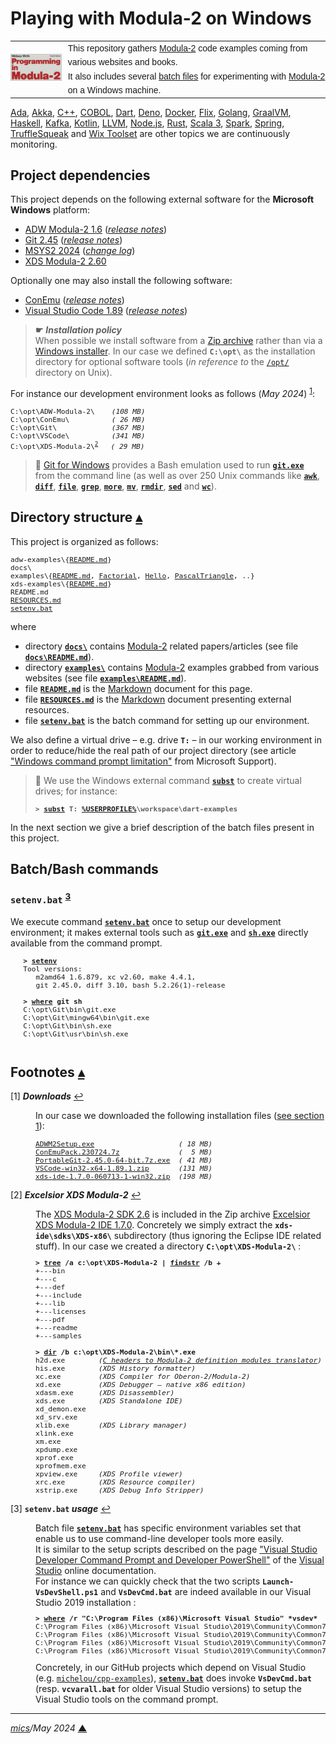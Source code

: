 # <span id="top">Playing with Modula-2 on Windows</span>

<table style="font-family:Helvetica,Arial;line-height:1.6;">
  <tr>
  <td style="border:0;padding:0 10px 0 0;min-width:25%;"><a href="https://link.springer.com/chapter/10.1007/978-3-642-96757-3_1"><img src="./docs/images/pim4.png" width="120" alt="Modula-2 project"/></a></td>
  <td style="border:0;padding:0;vertical-align:text-top;">This repository gathers <a href="https://link.springer.com/chapter/10.1007/978-3-642-96757-3_1" rel="external">Modula-2</a> code examples coming from various websites and books.<br/>
  It also includes several <a href="https://en.wikibooks.org/wiki/Windows_Batch_Scripting" rel="external">batch files</a> for experimenting with <a href="https://link.springer.com/chapter/10.1007/978-3-642-96757-3_1" rel="external">Modula-2</a> on a Windows machine.
  </td>
  </tr>
</table>

[Ada][ada_examples], [Akka][akka_examples], [C++][cpp_examples], [COBOL][cobol_examples],  [Dart][dart_examples], [Deno][deno_examples], [Docker][docker_examples], [Flix][flix_examples], [Golang][golang_examples], [GraalVM][graalvm_examples], [Haskell][haskell_examples], [Kafka][kafka_examples], [Kotlin][kotlin_examples], [LLVM][llvm_examples], [Node.js][nodejs_examples], [Rust][rust_examples], [Scala 3][dotty_examples], [Spark][spark_examples], [Spring][spring_examples], [TruffleSqueak][trufflesqueak_examples] and [Wix Toolset][wix_examples] are other topics we are continuously monitoring.

## <span id="proj_deps">Project dependencies</span>

This project depends on the following external software for the **Microsoft Windows** platform:

- [ADW Modula-2 1.6][adwm2_downloads] ([*release notes*][adwm2_relnotes])
- [Git 2.45][git_downloads] ([*release notes*][git_relnotes])
- [MSYS2 2024][msys2_releases] ([*change log*][msys2_changelog])
- [XDS Modula-2 2.60][xdsm2_downloads]

Optionally one may also install the following software:

- [ConEmu][conemu_downloads] ([*release notes*][conemu_relnotes])
- [Visual Studio Code 1.89][vscode_downloads] ([*release notes*][vscode_relnotes])

> **&#9755;** ***Installation policy***<br/>
> When possible we install software from a [Zip archive][zip_archive] rather than via a [Windows installer][windows_installer]. In our case we defined **`C:\opt\`** as the installation directory for optional software tools (*in reference to* the [`/opt/`][unix_opt] directory on Unix).

For instance our development environment looks as follows (*May 2024*) <sup id="anchor_01">[1](#footnote_01)</sup>:

<pre style="font-size:80%;">
C:\opt\ADW-Modula-2\    <i>(108 MB)</i>
C:\opt\ConEmu\          <i>( 26 MB)</i>
C:\opt\Git\             <i>(367 MB)</i>
C:\opt\VSCode\          <i>(341 MB)</i>
C:\opt\XDS-Modula-2\<sup id="anchor_02"><a href="#footnote_02">2</a></sup>   <i>( 29 MB)</i>
</pre>

> **:mag_right:** [Git for Windows][git_releases] provides a Bash emulation used to run [**`git.exe`**][git_cli] from the command line (as well as over 250 Unix commands like [**`awk`**][man1_awk], [**`diff`**][man1_diff], [**`file`**][man1_file], [**`grep`**][man1_grep], [**`more`**][man1_more], [**`mv`**][man1_mv], [**`rmdir`**][man1_rmdir], [**`sed`**][man1_sed] and [**`wc`**][man1_wc]).

## <span id="structure">Directory structure</span> [**&#x25B4;**](#top)

This project is organized as follows:

<pre style="font-size:80%;">
adw-examples\{<a href="adw-examples/README.md">README.md</a>}
docs\
examples\{<a href="examples/README.md">README.md</a>, <a href="./examples/Factorial/">Factorial</a>, <a href="./examples/Hello/">Hello</a>, <a href="./examples/PascalTriangle/">PascalTriangle</a>, ..}
xds-examples\{<a href="xds-examples/README.md">README.md</a>}
README.md
<a href="RESOURCES.md">RESOURCES.md</a>
<a href="setenv.bat">setenv.bat</a>
</pre>

where

- directory [**`docs\`**](docs/) contains [Modula-2][pim4] related papers/articles (see file [**`docs\README.md`**](docs/README.md)).
- directory [**`examples\`**](examples/) contains [Modula-2][pim4] examples grabbed from various websites (see file [**`examples\README.md`**](examples/README.md)).
- file [**`README.md`**](README.md) is the [Markdown][github_markdown] document for this page.
- file [**`RESOURCES.md`**](RESOURCES.md) is the [Markdown][github_markdown] document presenting external resources.
- file [**`setenv.bat`**](setenv.bat) is the batch command for setting up our environment.

We also define a virtual drive &ndash; e.g. drive **`T:`** &ndash; in our working environment in order to reduce/hide the real path of our project directory (see article ["Windows command prompt limitation"][windows_limitation] from Microsoft Support).
> **:mag_right:** We use the Windows external command [**`subst`**][windows_subst] to create virtual drives; for instance:
>
> <pre style="font-size:80%;">
> <b>&gt; <a href="https://docs.microsoft.com/en-us/windows-server/administration/windows-commands/subst">subst</a> T: <a href="https://en.wikipedia.org/wiki/Environment_variable#Default_values">%USERPROFILE%</a>\workspace\dart-examples</b>
> </pre>

In the next section we give a brief description of the batch files present in this project.

## <span id="commands">Batch/Bash commands</span>

### **`setenv.bat`** <sup id="anchor_03">[3](#footnote_03)</sup>

We execute command [**`setenv.bat`**](setenv.bat) once to setup our development environment; it makes external tools such as [**`git.exe`**][git_cli] and [**`sh.exe`**][sh_cli] directly available from the command prompt.

   <pre style="font-size:80%;">
   <b>&gt; <a href="./setenv.bat">setenv</a></b>
   Tool versions:
      m2amd64 1.6.879, xc v2.60, make 4.4.1,
      git 2.45.0, diff 3.10, bash 5.2.26(1)-release
   &nbsp;
   <b>&gt; <a href="https://learn.microsoft.com/en-us/windows-server/administration/windows-commands/where" rel="external">where</a> git sh</b>
   C:\opt\Git\bin\git.exe
   C:\opt\Git\mingw64\bin\git.exe
   C:\opt\Git\bin\sh.exe
   C:\opt\Git\usr\bin\sh.exe
   </pre>

<!--=======================================================================-->

## <span id="footnotes">Footnotes</span> [**&#x25B4;**](#top)

<span id="footnote_01">[1]</span> ***Downloads*** [↩](#anchor_01)

<dl><dd>
In our case we downloaded the following installation files (<a href="#proj_deps">see section 1</a>):
</p>
<pre style="font-size:80%;">
<a href="https://www.modula2.org/adwm2/download.php" rel="external">ADWM2Setup.exe</a>                    <i>( 18 MB)</i>
<a href="https://github.com/Maximus5/ConEmu/releases/tag/v23.07.24" rel="external">ConEmuPack.230724.7z</a>              <i>(  5 MB)</i>
<a href="https://git-scm.com/download/win" rel="external">PortableGit-2.45.0-64-bit.7z.exe</a>  <i>( 41 MB)</i>
<a href="https://code.visualstudio.com/Download#" rel="external">VSCode-win32-x64-1.89.1.zip</a>       <i>(131 MB)</i>
<a href="https://github.com/excelsior-oss/xds-ide/releases">xds-ide-1.7.0-060713-1-win32.zip</a>  <i>(198 MB)</i>
</pre>
</dd></dl>

<span id="footnote_02">[2]</span> ***Excelsior XDS Modula-2*** [↩](#anchor_02)

<dl><dd>
The <a href="https://github.com/excelsior-oss/xds-2.60">XDS Modula-2 SDK 2.6</a> is included in the Zip archive <a href="https://github.com/excelsior-oss/xds-ide/releases" rel="external">Excelsior XDS Modula-2 IDE 1.7.0</a>. Concretely we simply extract the <code><b>xds-ide\sdks\XDS-x86\</b></code> subdirectory (thus ignoring the Eclipse IDE related stuff). In our case we created a directory <code><b>C:\opt\XDS-Modula-2\</b></code> :

<pre style="font-size:80%;">
<b>&gt; <a href="https://learn.microsoft.com/en-us/windows-server/administration/windows-commands/tree">tree</a> /a c:\opt\XDS-Modula-2 | <a href="https://learn.microsoft.com/en-us/windows-server/administration/windows-commands/findstr">findstr</a> /b +</b>
+---bin
+---c
+---def
+---include
+---lib
+---licenses
+---pdf
+---readme
+---samples
&nbsp;
<b>&gt; <a href="https://learn.microsoft.com/en-us/windows-server/administration/windows-commands/tree">dir</a> /b c:\opt\XDS-Modula-2\bin\*.exe</b>
h2d.exe        <i>(<a href="http://computer-programming-forum.com/26-programming-language/d41077d4e2e3f40d.htm">C headers to Modula-2 definition modules translator</a>)</i>
his.exe        <i>(XDS History formatter)</i>
xc.exe         <i>(XDS Compiler for Oberon-2/Modula-2)</i>
xd.exe         <i>(XDS Debugger &ndash; native x86 edition)</i>
xdasm.exe      <i>(XDS Disassembler)</i>
xds.exe        <i>(XDS Standalone IDE)</i>
xd_demon.exe
xd_srv.exe
xlib.exe       <i>(XDS Library manager)</i>
xlink.exe
xm.exe
xpdump.exe
xprof.exe
xprofmem.exe
xpview.exe     <i>(XDS Profile viewer)</i>
xrc.exe        <i>(XDS Resource compiler)</i>
xstrip.exe     <i>(XDS Debug Info Stripper)</i>
</pre>
</dd></dl>

<span id="footnote_03">[3]</span> **`setenv.bat` *usage*** [↩](#anchor_03)

<dl><dd>
Batch file <a href=./setenv.bat><code><b>setenv.bat</b></code></a> has specific environment variables set that enable us to use command-line developer tools more easily.
</dd>
<dd>It is similar to the setup scripts described on the page <a href="https://learn.microsoft.com/en-us/visualstudio/ide/reference/command-prompt-powershell" rel="external">"Visual Studio Developer Command Prompt and Developer PowerShell"</a> of the <a href="https://learn.microsoft.com/en-us/visualstudio/windows" rel="external">Visual Studio</a> online documentation.
</dd>
<dd>
For instance we can quickly check that the two scripts <code><b>Launch-VsDevShell.ps1</b></code> and <code><b>VsDevCmd.bat</b></code> are indeed available in our Visual Studio 2019 installation :
<pre style="font-size:80%;">
<b>&gt; <a href="https://learn.microsoft.com/en-us/windows-server/administration/windows-commands/where" rel="external">where</a> /r "C:\Program Files (x86)\Microsoft Visual Studio" *vsdev*</b>
C:\Program Files (x86)\Microsoft Visual Studio\2019\Community\Common7\Tools\Launch-VsDevShell.ps1
C:\Program Files (x86)\Microsoft Visual Studio\2019\Community\Common7\Tools\VsDevCmd.bat
C:\Program Files (x86)\Microsoft Visual Studio\2019\Community\Common7\Tools\vsdevcmd\core\vsdevcmd_end.bat
C:\Program Files (x86)\Microsoft Visual Studio\2019\Community\Common7\Tools\vsdevcmd\core\vsdevcmd_start.bat
</pre>
</dd>
<dd>
Concretely, in our GitHub projects which depend on Visual Studio (e.g. <a href="https://github.com/michelou/cpp-examples"><code>michelou/cpp-examples</code></a>), <a href="./setenv.bat"><code><b>setenv.bat</b></code></a> does invoke <code><b>VsDevCmd.bat</b></code> (resp. <code><b>vcvarall.bat</b></code> for older Visual Studio versions) to setup the Visual Studio tools on the command prompt. 
</dd></dl>

***

*[mics](https://lampwww.epfl.ch/~michelou/)/May 2024* [**&#9650;**](#top)
<span id="bottom">&nbsp;</span>

<!-- link refs -->

[ada_examples]: https://github.com/michelou/ada-examples?tab=readme-ov-file#playing-with-ada-on-windows
[adwm2_downloads]: https://www.modula2.org/adwm2/download.php
[adwm2_relnotes]: https://www.modula2.org/adwm2/
[akka_examples]: https://github.com/michelou/akka-examples?tab=readme-ov-file#playing-with-akka-on-windows
[apache_maven_cli]: https://maven.apache.org/ref/3.9.6/maven-embedder/cli.html
[bazel_changelog]: https://github.com/bazelbuild/bazel/blob/master/CHANGELOG.md
[bazel_home]: https://www.bazel.build/
[bazel_releases]: https://github.com/bazelbuild/bazel/releases
[bazel_userguide]: https://bazel.build/build/style-guide
[cobol_examples]: https://github.com/michelou/cobol-examples
[conemu_downloads]: https://github.com/Maximus5/ConEmu/releases
[conemu_relnotes]: https://conemu.github.io/blog/2023/07/24/Build-230724.html
[cpp_examples]: https://github.com/michelou/cpp-examples
[dart_examples]: https://github.com/michelou/dart-examples
[deno_examples]: https://github.com/michelou/deno-examples
[docker_examples]: https://github.com/michelou/docker-examples
[dotty_examples]: https://github.com/michelou/dotty-examples
[flix_examples]: https://github.com/michelou/flix-examples
[git_downloads]: https://git-scm.com/download/win
[git_cli]: https://git-scm.com/docs/git
[git_releases]: https://git-scm.com/download/win
[git_relnotes]: https://raw.githubusercontent.com/git/git/master/Documentation/RelNotes/4.0.txt
[github_markdown]: https://github.github.com/gfm/
[golang_examples]: https://github.com/michelou/golang-examples
[graalvm_examples]: https://github.com/michelou/graalvm-examples
[haskell_examples]: https://github.com/michelou/haskell-examples
[kafka_examples]: https://github.com/michelou/kafka-examples
[kotlin_examples]: https://github.com/michelou/kotlin-examples
[linux_opt]: https://tldp.org/LDP/Linux-Filesystem-Hierarchy/html/opt.html
[llvm_examples]: https://github.com/michelou/llvm-examples
[man1_awk]: https://www.linux.org/docs/man1/awk.html
[man1_diff]: https://www.linux.org/docs/man1/diff.html
[man1_file]: https://www.linux.org/docs/man1/file.html
[man1_grep]: https://www.linux.org/docs/man1/grep.html
[man1_more]: https://www.linux.org/docs/man1/more.html
[man1_mv]: https://www.linux.org/docs/man1/mv.html
[man1_rmdir]: https://www.linux.org/docs/man1/rmdir.html
[man1_sed]: https://www.linux.org/docs/man1/sed.html
[man1_wc]: https://www.linux.org/docs/man1/wc.html
[msys2_changelog]: https://github.com/msys2/setup-msys2/blob/master/CHANGELOG.md
[msys2_releases]: https://github.com/msys2/msys2-installer/releases
[nodejs_examples]: https://github.com/michelou/nodejs-examples
[nodejs_home]: https://www.nodejs.org
[pim4]: https://link.springer.com/chapter/10.1007/978-3-642-96757-3_1
[rust_examples]: https://github.com/michelou/rust-examples
[sh_cli]: https://man7.org/linux/man-pages/man1/sh.1p.html
[spark_examples]: https://github.com/michelou/spark-examples
[spring_examples]: https://github.com/michelou/spring-examples
[trufflesqueak_examples]: https://github.com/michelou/trufflesqueak-examples
[unix_opt]: https://tldp.org/LDP/Linux-Filesystem-Hierarchy/html/opt.html
[vscode_downloads]: https://code.visualstudio.com/#alt-downloads
[vscode_relnotes]: https://code.visualstudio.com/updates/
[windows_installer]: https://docs.microsoft.com/en-us/windows/win32/msi/windows-installer-portal
[windows_limitation]: https://support.microsoft.com/en-gb/help/830473/command-prompt-cmd-exe-command-line-string-limitation
[windows_subst]: https://docs.microsoft.com/en-us/windows-server/administration/windows-commands/subst
[wix_examples]: https://github.com/michelou/wix-examples
<!--
[xdsm2_downloads]: https://github.com/excelsior-oss/xds-2.60
-->
[xdsm2_downloads]: https://github.com/excelsior-oss/xds-ide/releases
[zip_archive]: https://www.howtogeek.com/178146/htg-explains-everything-you-need-to-know-about-zipped-files/

